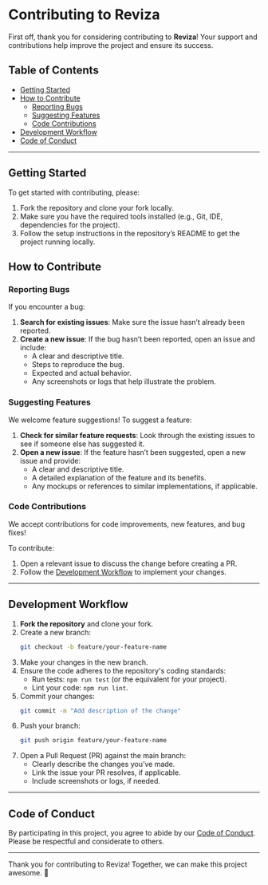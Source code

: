 # Contributing to Reviza

First off, thank you for considering contributing to **Reviza**! Your support and contributions help improve the project and ensure its success.

## Table of Contents

- [Getting Started](#getting-started)
- [How to Contribute](#how-to-contribute)
  - [Reporting Bugs](#reporting-bugs)
  - [Suggesting Features](#suggesting-features)
  - [Code Contributions](#code-contributions)
- [Development Workflow](#development-workflow)
- [Code of Conduct](#code-of-conduct)

---

## Getting Started

To get started with contributing, please:

1. Fork the repository and clone your fork locally.
2. Make sure you have the required tools installed (e.g., Git, IDE, dependencies for the project).
3. Follow the setup instructions in the repository’s README to get the project running locally.

## How to Contribute

### Reporting Bugs

If you encounter a bug:

1. **Search for existing issues**: Make sure the issue hasn’t already been reported.
2. **Create a new issue**: If the bug hasn’t been reported, open an issue and include:
   - A clear and descriptive title.
   - Steps to reproduce the bug.
   - Expected and actual behavior.
   - Any screenshots or logs that help illustrate the problem.

### Suggesting Features

We welcome feature suggestions! To suggest a feature:

1. **Check for similar feature requests**: Look through the existing issues to see if someone else has suggested it.
2. **Open a new issue**: If the feature hasn’t been suggested, open a new issue and provide:
   - A clear and descriptive title.
   - A detailed explanation of the feature and its benefits.
   - Any mockups or references to similar implementations, if applicable.

### Code Contributions

We accept contributions for code improvements, new features, and bug fixes! 

To contribute:

1. Open a relevant issue to discuss the change before creating a PR.
2. Follow the [Development Workflow](#development-workflow) to implement your changes.

---

## Development Workflow

1. **Fork the repository** and clone your fork.
2. Create a new branch:
   ```bash
   git checkout -b feature/your-feature-name
   ```
3. Make your changes in the new branch.
4. Ensure the code adheres to the repository's coding standards:
   - Run tests: `npm run test` (or the equivalent for your project).
   - Lint your code: `npm run lint`.
5. Commit your changes:
   ```bash
   git commit -m "Add description of the change"
   ```
6. Push your branch:
   ```bash
   git push origin feature/your-feature-name
   ```
7. Open a Pull Request (PR) against the main branch:
   - Clearly describe the changes you’ve made.
   - Link the issue your PR resolves, if applicable.
   - Include screenshots or logs, if needed.

---

## Code of Conduct

By participating in this project, you agree to abide by our [Code of Conduct](CODE_OF_CONDUCT.md). Please be respectful and considerate to others.

---

Thank you for contributing to Reviza! Together, we can make this project awesome. 🎉

